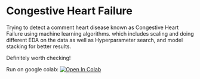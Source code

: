 # Congestive Heart Failure


Trying to detect a comment heart disease known as Congestive Heart Failure using machine learning algorithms.
which includes scaling and doing different EDA on the data as well as  Hyperparameter search, and model stacking for better results.

Definitely worth checking!


Run on google colab:     <a href="https://colab.research.google.com/github/elyas1376/Congestive-Heart-Failure/blob/main/Congestive_Heart_Failure%20.ipynb" target="_blank" rel="noreferrer noopener"><img src="https://camo.githubusercontent.com/84f0493939e0c4de4e6dbe113251b4bfb5353e57134ffd9fcab6b8714514d4d1/68747470733a2f2f636f6c61622e72657365617263682e676f6f676c652e636f6d2f6173736574732f636f6c61622d62616467652e737667" alt="Open In Colab" data-canonical-src="https://colab.research.google.com/assets/colab-badge.svg" style="max-width: 100%;"></a>
